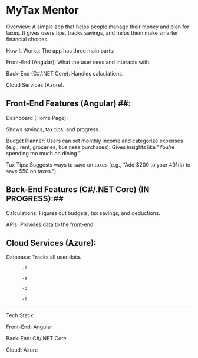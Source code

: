 # MyTax Mentor

Overview:
A simple app that helps people manage their money and plan for taxes. It gives users tips, tracks savings, and helps them make smarter financial choices.

How It Works:
The app has three main parts:

Front-End (Angular): What the user sees and interacts with.

Back-End (C#/.NET Core): Handles calculations.

Cloud Services (Azure).

## Front-End Features (Angular) ##:
Dashboard (Home Page):

Shows savings, tax tips, and progress.

Budget Planner:
Users can set monthly income and categorize expenses (e.g., rent, groceries, business purchases).
Gives insights like “You’re spending too much on dining.”

Tax Tips:
Suggests ways to save on taxes (e.g., “Add $200 to your 401(k) to save $50 on taxes.”).


## Back-End Features (C#/.NET Core) (IN PROGRESS):##
Calculations:
Figures out budgets, tax savings, and deductions.

APIs:
Provides data to the front-end.

## Cloud Services (Azure): ##

Database: Tracks all user data.

          -a
          
          -s
          
          -d
          
          -f

---------------------------------------------------------------------------------------------------------------------------------------
Tech Stack:

Front-End: Angular

Back-End: C#/.NET Core

Cloud: Azure
